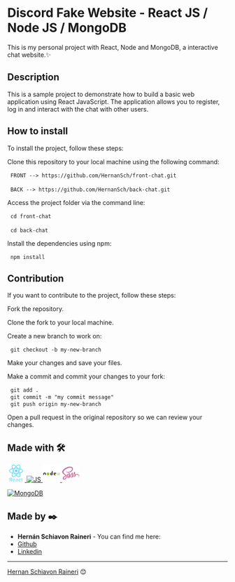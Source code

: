 # Discord Fake Website - React JS / Node JS / MongoDB

This is my personal project with React, Node and MongoDB, a interactive chat website.✨

## Description

This is a sample project to demonstrate how to build a basic web application using React JavaScript.
The application allows you to register, log in and interact with the chat with other users.

## How to install

To install the project, follow these steps:

Clone this repository to your local machine using the following command:

     FRONT --> https://github.com/HernanSch/front-chat.git

     BACK --> https://github.com/HernanSch/back-chat.git

Access the project folder via the command line:

     cd front-chat

     cd back-chat

Install the dependencies using npm:

     npm install

## Contribution

If you want to contribute to the project, follow these steps:

Fork the repository.

Clone the fork to your local machine.

Create a new branch to work on:

     git checkout -b my-new-branch

Make your changes and save your files.

Make a commit and commit your changes to your fork:

     git add .
     git commit -m "my commit message"
     git push origin my-new-branch

Open a pull request in the original repository so we can review your changes.
     

## Made with 🛠️
 
<a href="https://reactjs.org/" target="_blank" rel="noreferrer"> <img src="https://raw.githubusercontent.com/devicons/devicon/master/icons/react/react-original-wordmark.svg" alt="react" width="40" height="40"/> </a> <a href="https://www.javascript.com/" target="_blank" rel="noreferrer"> <img src="https://i.imgur.com/84IfG7c.png" alt="JS" width="40" height="40"/> </a> <a href="https://nodejs.org" target="_blank" rel="noreferrer"> <img src="https://raw.githubusercontent.com/devicons/devicon/master/icons/nodejs/nodejs-original-wordmark.svg" alt="nodejs" width="40" height="40"/> </a> <a href="https://sass-lang.com" target="_blank" rel="noreferrer"> <img src="https://raw.githubusercontent.com/devicons/devicon/master/icons/sass/sass-original.svg" alt="sass" width="40" height="40"/> </a> <p align="left"> <a href="https://www.mongodb.com/" target="_blank" rel="noreferrer"> <img src="https://docs.mongodb.com/images/mongodb-logo.png" alt="MongoDB" width="40" height="40"/></a></p>


## Made by ✒️

* **Hernán Schiavon Raineri** - You can find me here:
* [Github](https://github.com/HernanSch)
* [Linkedin](https://www.linkedin.com/in/hernan-schiavon-raineri/) 







---
[Hernan Schiavon Raineri](https://github.com/HernanSch) 😊
